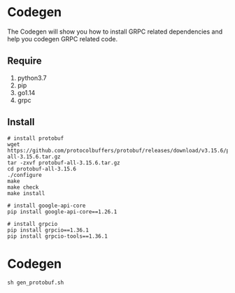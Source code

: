 # Codegen 

The Codegen will show you how to install GRPC related dependencies and help you codegen GRPC related code.

## Require

1. python3.7
2. pip
3. go1.14
4. grpc

## Install 

```shell
# install protobuf
wget https://github.com/protocolbuffers/protobuf/releases/download/v3.15.6/protobuf-all-3.15.6.tar.gz
tar -zxvf protobuf-all-3.15.6.tar.gz
cd protobuf-all-3.15.6
./configure
make
make check
make install

# install google-api-core
pip install google-api-core==1.26.1

# install grpcio
pip install grpcio==1.36.1
pip install grpcio-tools==1.36.1
```

# Codegen

```shell
sh gen_protobuf.sh
```
